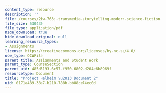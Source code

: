 ```yaml
---
content_type: resource
description: ''
file: /courses/21w-763j-transmedia-storytelling-modern-science-fiction-spring-2014/0171a48938a7b210788bbb88ce74ec0d_MIT21W_763JS14_Projct_doc2.pdf
file_size: 530430
file_type: application/pdf
hide_download: true
hide_download_original: null
learning_resource_types:
- Assignments
license: https://creativecommons.org/licenses/by-nc-sa/4.0/
ocw_type: OCWFile
parent_title: Assignments and Student Work
parent_type: CourseSection
parent_uid: 485d5193-6c57-f950-6802-d204e6b8969f
resourcetype: Document
title: "Project Helheim \u2013 Document 2"
uid: 0171a489-38a7-b210-788b-bb88ce74ec0d
---
```

